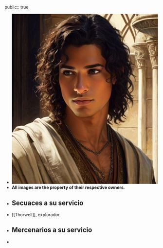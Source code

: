 public:: true

- ![WhatsApp Image 2025-02-23 at 16.25.26.jpeg](../assets/WhatsApp_Image_2025-02-23_at_16.25.26_1740340866036_0.jpeg)
- **All images are the property of their respective owners**.
- ## Secuaces a su servicio
- [[Thorwell]], explorador.
- ## Mercenarios a su servicio
-